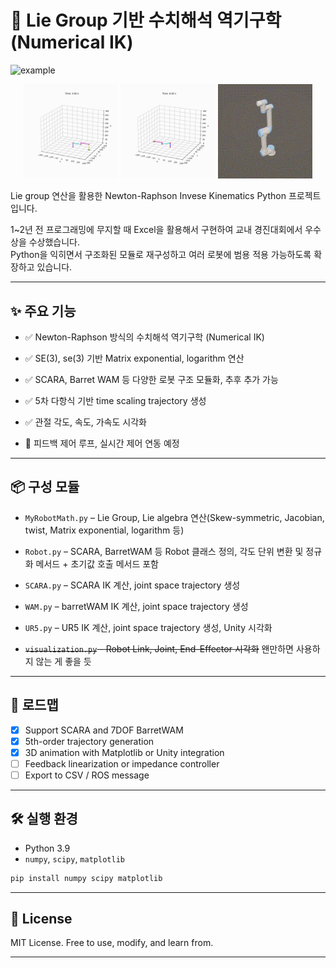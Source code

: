 # 🤖 Lie Group 기반 수치해석 역기구학 (Numerical IK)
![example](https://github.com/user-attachments/assets/889392eb-6135-4069-9b4d-3f3a21fa743e)

<p align="center">
  <img src="scara_animation.gif" width="30%">
  <img src="scara_animation2.gif" width="30%">
  <img src="UR5.gif" width="30%">
</p>

Lie group 연산을 활용한 Newton-Raphson Invese Kinematics Python 프로젝트입니다.

1~2년 전 프로그래밍에 무지할 때 Excel을 활용해서 구현하여 교내 경진대회에서 우수상을 수상했습니다.   
Python을 익히면서 구조화된 모듈로 재구성하고 여러 로봇에 범용 적용 가능하도록 확장하고 있습니다.

---

## ✨ 주요 기능

* ✅ Newton-Raphson 방식의 수치해석 역기구학 (Numerical IK)

* ✅ SE(3), se(3) 기반 Matrix exponential, logarithm 연산

* ✅ SCARA, Barret WAM 등 다양한 로봇 구조 모듈화, 추후 추가 가능

* ✅ 5차 다항식 기반 time scaling trajectory 생성

* ✅ 관절 각도, 속도, 가속도 시각화

* 🚧 피드백 제어 루프, 실시간 제어 연동 예정

---

## 📦 구성 모듈

* `MyRobotMath.py` – Lie Group, Lie algebra 연산(Skew-symmetric, Jacobian, twist, Matrix exponential, logarithm 등)

* `Robot.py` – SCARA, BarretWAM 등 Robot 클래스 정의, 각도 단위 변환 및 정규화 메서드 + 초기값 호출 메서드 포함

* `SCARA.py` – SCARA IK 계산, joint space trajectory 생성

* `WAM.py` – barretWAM IK 계산, joint space trajectory 생성

* `UR5.py` – UR5 IK 계산, joint space trajectory 생성, Unity 시각화

* ~~`visualization.py` - Robot Link, Joint, End-Effector 시각화~~ 왠만하면 사용하지 않는 게 좋을 듯

---

## 🚀 로드맵

- [x] Support SCARA and 7DOF BarretWAM
- [x] 5th-order trajectory generation
- [X] 3D animation with Matplotlib or Unity integration
- [ ] Feedback linearization or impedance controller
- [ ] Export to CSV / ROS message

---

## 🛠️ 실행 환경

* Python 3.9
* `numpy`, `scipy`, `matplotlib`

```bash
pip install numpy scipy matplotlib
```
---

## 🔗 License

MIT License. Free to use, modify, and learn from.

---
